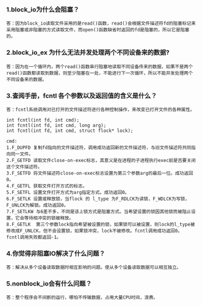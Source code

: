### 1.block_io为什么会阻塞？
    答：因为block_io读取文件采用的是read()函数，read()会根据文件描述符fd的阻塞标记来采用阻塞或非阻塞的方式读取文件，而open()函数缺省时返回的fd是阻塞的，所以它是阻塞的。

### 2.block_io_ex 为什么无法并发处理两个不同设备来的数据?
    答：因为在一个循环内，两个read()函数串行阻塞地读取不同设备传来的数据，如果不是两个read()函数都读取到数据，则至少阻塞在一处，不能进行下一次循环，所以不能并发处理两个不同设备来的数据。

### 3.查阅手册，fcntl 各个参数以及返回值的含义是什么？
    答：fcntl系统调用对已打开的文件描述符进行各种控制操作，来改变已打开文件的各种属性。

    int fcntl(int fd, int cmd);
    int fcntl(int fd, int cmd, long arg);
    int fcntl(int fd, int cmd, struct flock* lock);

    cmd:
    1.F_DUPFD 复制fd指向的文件描述符，调用成功返回新的文件描述符，与旧文件描述符共同指向同一文件。
    2.F_GETFD 读取文件close-on-exec标志，其意义是在进程的子进程执行exec前是否要关闭这个文件描述符。
    3.F_SETFD 将文件描述符close-on-exec标志设置为第三个参数arg的最后一位。成功返回0。
    4.F_GETFL 获取文件打开方式的标志。
    5.F_SETFL 设置文件打开方式为arg指定方式。成功返回0。
    6.F_SETLK 设置或释放锁，当flock 的 l_type 为F_RDLCK为读锁，F_WDLCK为写锁，F_UNLCK为解锁。成功返回0。
    7.F_SETLKW 与6差不多，不同是该上锁方式是阻塞方式。当希望设置的锁因其他锁而被阻止设置，它会等待相冲突的锁被释放。
    8.F_GETLK  第三个参数lock指向希望被设置的锁，如果锁可以被设置，则lock的l_type被修改成F_UNLCK，但不会设置锁，如果锁冲突，lock不被修改。fcntl调用成功返回0。
    fcntl调用失败都返回-1。
   
### 4.你觉得非阻塞IO解决了什么问题？
    答：解决从多个设备读取数据时相互影响的问题。使从多个设备读取数据可以相互独立。

### 5.nonblock_io会有什么问题？
    答：整个程序会不间断的运行，哪怕不传输数据，占用大量CPU时间，浪费。
